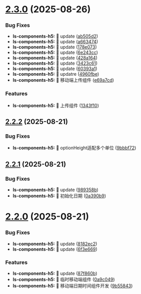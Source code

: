 # [2.3.0](https://github.com/DTFN/ls-components-plus/compare/v2.2.2...v2.3.0) (2025-08-26)


### Bug Fixes

* **ls-components-h5:** 🧩 update ([ab505d2](https://github.com/DTFN/ls-components-plus/commit/ab505d2593ebda5940f754162cd4f5502394cc6a))
* **ls-components-h5:** 🧩 update ([a663474](https://github.com/DTFN/ls-components-plus/commit/a663474ff18d2ae51cd0d57fa06f2d6900dfd9b2))
* **ls-components-h5:** 🧩 update ([178e073](https://github.com/DTFN/ls-components-plus/commit/178e073def9f86591ac92df4e61cec2f52927db9))
* **ls-components-h5:** 🧩 update ([6e243cc](https://github.com/DTFN/ls-components-plus/commit/6e243ccbf742c0dd230a02a8c8b14db0c9bd1ab9))
* **ls-components-h5:** 🧩 update ([428a164](https://github.com/DTFN/ls-components-plus/commit/428a164665d7314619fc35a8690d3ea789068691))
* **ls-components-h5:** 🧩 update ([3423c61](https://github.com/DTFN/ls-components-plus/commit/3423c61062cea96adb0e19c006fc8de819984836))
* **ls-components-h5:** 🧩 update ([60393a1](https://github.com/DTFN/ls-components-plus/commit/60393a1a7d6440f2350120661fce98078d0737a2))
* **ls-components-h5:** 🧩 updatre ([4960fbe](https://github.com/DTFN/ls-components-plus/commit/4960fbe49066cac178752c1db631cbea37862173))
* **ls-components-h5:** 🧩 移动端上传组件 ([e69a7cd](https://github.com/DTFN/ls-components-plus/commit/e69a7cd9bb243a0266c7543572853edbded37959))


### Features

* **ls-components-h5:** 🚀 上传组件 ([1343f10](https://github.com/DTFN/ls-components-plus/commit/1343f10c978a8c2e8aa93f4f73272e0de697c095))

## [2.2.2](https://github.com/DTFN/ls-components-plus/compare/v2.2.1...v2.2.2) (2025-08-21)


### Bug Fixes

* **ls-components-h5:** 🧩 optionHeight适配多个单位 ([9bbbf72](https://github.com/DTFN/ls-components-plus/commit/9bbbf729cd19e53bdd08f087553c7412d557b3fe))

## [2.2.1](https://github.com/DTFN/ls-components-plus/compare/v2.2.0...v2.2.1) (2025-08-21)


### Bug Fixes

* **ls-components-h5:** 🧩 update ([989358b](https://github.com/DTFN/ls-components-plus/commit/989358bfe183c3ba59cd467d6ee09b27861ce0fb))
* **ls-components-h5:** 🧩 初始化日期 ([0a390b9](https://github.com/DTFN/ls-components-plus/commit/0a390b92aa50c4213f84e83efcc6c139afba6108))

# [2.2.0](https://github.com/DTFN/ls-components-plus/compare/v2.1.3...v2.2.0) (2025-08-21)


### Bug Fixes

* **ls-components-h5:** 🧩 update ([8182ec2](https://github.com/DTFN/ls-components-plus/commit/8182ec20d5de73d898594b508cca52ed9afdb7ec))
* **ls-components-h5:** 🧩 update ([6f3e669](https://github.com/DTFN/ls-components-plus/commit/6f3e6695b9ba47dbc8eb2f6080dad5e08881980c))


### Features

* **ls-components-h5:** 🚀 update ([87f860b](https://github.com/DTFN/ls-components-plus/commit/87f860b06240e1711ebdb0906afc763091d3d37a))
* **ls-components-h5:** 🚀 临时移动端组件 ([0a9c049](https://github.com/DTFN/ls-components-plus/commit/0a9c0491bacdd7d6f9b93af6bc1078fdfc102465))
* **ls-components-h5:** 🚀 移动端日期时间组件开发 ([9b55843](https://github.com/DTFN/ls-components-plus/commit/9b5584364839edaef0e5179d3e4d6b23d0d26bdb))
